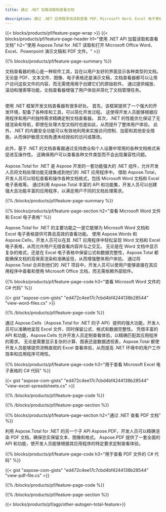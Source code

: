 ```yaml
---
title: 通过 .NET 加载读取和查看文档 

description: 通过 .NET 应用程序阅读和查看 PDF、Microsoft Word、Excel 电子表格和 PowerPoint 演示文稿。列出了 C# 代码。
---
```


{{< blocks/products/pf/feature-page-wrap >}}
{{< blocks/products/pf/feature-page-header h1="使用 .NET API 加载读取和查看文档" h2="使用 Aspose.Total for .NET 读取和打开 Microsoft Office Word、Excel、Powerpoint 演示文稿和 PDF 文件。" >}}

{{% blocks/products/pf/feature-page-summary %}}

文档查看器的核心是一种软件工具，旨在以用户友好的界面显示各种类型的文档。 无论是 PDF、文本文件、图像、电子表格还是演示文稿，文档查看器都可以让用户访问这些文件的内容，而无需使用用于创建它们的原始软件。 通过提供缩放、滚动和搜索等功能，文档查看器增强了用户体验并简化了文档管理任务。 <br /> <br />

使用 .NET 框架开发文档查看器有很多好处。 首先，该框架提供了一个强大的开发环境，配备了各种库和工具，可以简化开发过程。 这使得开发人员能够根据应用程序和用户的独特需求精确定制文档查看器。 其次，.NET 的性能优化保证了无缝渲染和导航，即使在处理大型文档时也是如此，从而提升了整体用户体验。 此外，.NET 的内置安全功能可以有效地利用来实施访问控制、加密和其他安全措施，从而保护敏感文档免遭未经授权的访问或篡改。 <br />
<br />
此外，基于 .NET 的文档查看器通过支持商业和个人设置中常用的各种文档格式来促进互操作性。 这确保用户可以查看各种文件类型而不会出现兼容性问题。
<br /><br />
Aspose.Total for .NET 是 Aspose 开发的一套功能强大的 .NET 组件，允许开发人员将文档处理功能无缝集成到他们的 .NET 应用程序中。 借助 Aspose.Total，开发人员可以轻松查看和操作各种文档格式，包括 Microsoft Word 文档和 Excel 电子表格等。 通过利用 Aspose.Total 丰富的 API 和功能集，开发人员可以创建强大且功能丰富的应用程序，以满足用户不同的文档处理需求。

{{% /blocks/products/pf/feature-page-summary  %}}

{{% blocks/products/pf/feature-page-section  h2="查看 Microsoft Word 文件和 Excel 电子表格" %}}

Aspose.Total for .NET 的主要功能之一是它能够为 Microsoft Word 文档和 Excel 电子表格提供可靠且高效的查看功能。 使用 Aspose.Words 和 Aspose.Cells，开发人员可以在其 .NET 应用程序中轻松呈现 Word 文档和 Excel 电子表格，从而允许用户无缝查看内容并与之交互。 无论是在 Word 文档中显示复杂的格式，还是在 Excel 电子表格中保留公式和数据完整性，Aspose.Total 都能确保文档的高保真渲染和准确呈现，从而增强整体用户体验。 通过将 Aspose.Total 合并到他们的 .NET 项目中，开发人员可以使用户能够直接在其应用程序中查看和使用 Microsoft Office 文档，而无需依赖外部软件。

{{% blocks/products/pf/feature-page-code h3="查看 Microsoft Word 文件的 C# 代码" %}}

{{< gist "aspose-com-gists" "ed472c4ee17c7cbd4bf4244138b28544" "view-word-files.cs" >}}

{{% /blocks/products/pf/feature-page-code  %}}

通过 Aspose.Cells（Aspose.Total for .NET 的子 API）提供的强大功能，开发人员可以准确地呈现 Excel 文件，同时保留公式、格式和数据完整性。 凭借丰富的 API 和功能，Aspose.Cells 允许开发人员定制查看体验，以精确匹配其应用程序的需求。 无论是需要显示复杂的计算、图表还是数据透视表，Aspose.Total 都使开发人员能够提供流畅直观的 Excel 查看体验，从而提高 .NET 环境中的用户工作效率和应用程序可用性。

{{% blocks/products/pf/feature-page-code h3="用于查看 Microsoft Excel 电子表格的 C# 代码" %}}

{{< gist "aspose-com-gists" "ed472c4ee17c7cbd4bf4244138b28544" "view-excel-spreadsheets.cs" >}}

{{% /blocks/products/pf/feature-page-code  %}}

{{% /blocks/products/pf/feature-page-section %}}

{{% blocks/products/pf/feature-page-section  h2="通过 .NET 查看 PDF 文档" %}}

利用 Aspose.Total for .NET 的另一个子 API Aspose.PDF，开发人员可以精确渲染 PDF 文档，确保忠实保留文本、图像和格式。 Aspose.PDF 提供了一套全面的 API 和功能，使开发人员能够根据其应用程序的特定要求定制查看体验。

{{% blocks/products/pf/feature-page-code h3="用于查看 PDF 文件的 C# 代码" %}}

{{< gist "aspose-com-gists" "ed472c4ee17c7cbd4bf4244138b28544" "view-pdf-file.cs" >}}

{{% /blocks/products/pf/feature-page-code  %}}

{{% /blocks/products/pf/feature-page-section %}}

{{< blocks/products/pf/agp/other-autogen-total-feature>}}